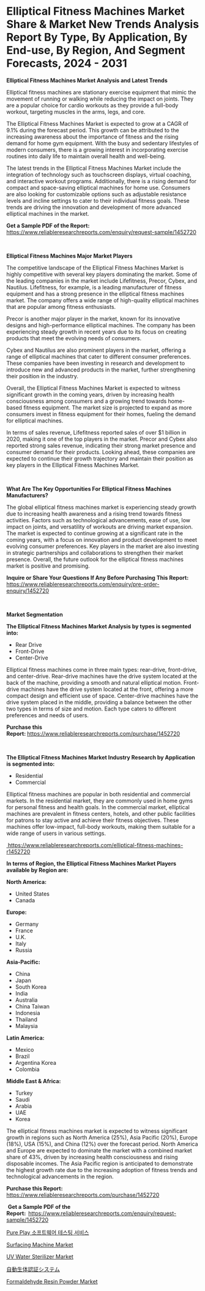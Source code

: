 <p><h1>Elliptical Fitness Machines Market Share & Market New Trends Analysis Report By Type, By Application, By End-use, By Region, And Segment Forecasts, 2024 - 2031</h1></p><p><strong>Elliptical Fitness Machines Market Analysis and Latest Trends</strong></p>
<p><p>Elliptical fitness machines are stationary exercise equipment that mimic the movement of running or walking while reducing the impact on joints. They are a popular choice for cardio workouts as they provide a full-body workout, targeting muscles in the arms, legs, and core.</p><p>The Elliptical Fitness Machines Market is expected to grow at a CAGR of 9.1% during the forecast period. This growth can be attributed to the increasing awareness about the importance of fitness and the rising demand for home gym equipment. With the busy and sedentary lifestyles of modern consumers, there is a growing interest in incorporating exercise routines into daily life to maintain overall health and well-being.</p><p>The latest trends in the Elliptical Fitness Machines Market include the integration of technology such as touchscreen displays, virtual coaching, and interactive workout programs. Additionally, there is a rising demand for compact and space-saving elliptical machines for home use. Consumers are also looking for customizable options such as adjustable resistance levels and incline settings to cater to their individual fitness goals. These trends are driving the innovation and development of more advanced elliptical machines in the market.</p></p>
<p><strong>Get a Sample PDF of the Report:&nbsp;</strong> <a href="https://www.reliableresearchreports.com/enquiry/request-sample/1452720">https://www.reliableresearchreports.com/enquiry/request-sample/1452720</a></p>
<p>&nbsp;</p>
<p><strong>Elliptical Fitness Machines Major Market Players</strong></p>
<p><p>The competitive landscape of the Elliptical Fitness Machines Market is highly competitive with several key players dominating the market. Some of the leading companies in the market include Lifefitness, Precor, Cybex, and Nautilus. Lifefitness, for example, is a leading manufacturer of fitness equipment and has a strong presence in the elliptical fitness machines market. The company offers a wide range of high-quality elliptical machines that are popular among fitness enthusiasts.</p><p>Precor is another major player in the market, known for its innovative designs and high-performance elliptical machines. The company has been experiencing steady growth in recent years due to its focus on creating products that meet the evolving needs of consumers.</p><p>Cybex and Nautilus are also prominent players in the market, offering a range of elliptical machines that cater to different consumer preferences. These companies have been investing in research and development to introduce new and advanced products in the market, further strengthening their position in the industry.</p><p>Overall, the Elliptical Fitness Machines Market is expected to witness significant growth in the coming years, driven by increasing health consciousness among consumers and a growing trend towards home-based fitness equipment. The market size is projected to expand as more consumers invest in fitness equipment for their homes, fueling the demand for elliptical machines.</p><p>In terms of sales revenue, Lifefitness reported sales of over $1 billion in 2020, making it one of the top players in the market. Precor and Cybex also reported strong sales revenue, indicating their strong market presence and consumer demand for their products. Looking ahead, these companies are expected to continue their growth trajectory and maintain their position as key players in the Elliptical Fitness Machines Market.</p></p>
<p>&nbsp;</p>
<p><strong>What Are The Key Opportunities For Elliptical Fitness Machines Manufacturers?</strong></p>
<p><p>The global elliptical fitness machines market is experiencing steady growth due to increasing health awareness and a rising trend towards fitness activities. Factors such as technological advancements, ease of use, low impact on joints, and versatility of workouts are driving market expansion. The market is expected to continue growing at a significant rate in the coming years, with a focus on innovation and product development to meet evolving consumer preferences. Key players in the market are also investing in strategic partnerships and collaborations to strengthen their market presence. Overall, the future outlook for the elliptical fitness machines market is positive and promising.</p></p>
<p><strong>Inquire or Share Your Questions If Any Before Purchasing This Report:</strong> <a href="https://www.reliableresearchreports.com/enquiry/pre-order-enquiry/1452720">https://www.reliableresearchreports.com/enquiry/pre-order-enquiry/1452720</a></p>
<p>&nbsp;</p>
<p><strong>Market Segmentation</strong></p>
<p><strong>The Elliptical Fitness Machines Market Analysis by types is segmented into:</strong></p>
<p><ul><li>Rear Drive</li><li>Front-Drive</li><li>Center-Drive</li></ul></p>
<p><p>Elliptical fitness machines come in three main types: rear-drive, front-drive, and center-drive. Rear-drive machines have the drive system located at the back of the machine, providing a smooth and natural elliptical motion. Front-drive machines have the drive system located at the front, offering a more compact design and efficient use of space. Center-drive machines have the drive system placed in the middle, providing a balance between the other two types in terms of size and motion. Each type caters to different preferences and needs of users.</p></p>
<p><strong>Purchase this Report:&nbsp;</strong><a href="https://www.reliableresearchreports.com/purchase/1452720">https://www.reliableresearchreports.com/purchase/1452720</a></p>
<p>&nbsp;</p>
<p><strong>The Elliptical Fitness Machines Market Industry Research by Application is segmented into:</strong></p>
<p><ul><li>Residential</li><li>Commercial</li></ul></p>
<p><p>Elliptical fitness machines are popular in both residential and commercial markets. In the residential market, they are commonly used in home gyms for personal fitness and health goals. In the commercial market, elliptical machines are prevalent in fitness centers, hotels, and other public facilities for patrons to stay active and achieve their fitness objectives. These machines offer low-impact, full-body workouts, making them suitable for a wide range of users in various settings.</p></p>
<p><a href="https://www.reliableresearchreports.com/elliptical-fitness-machines-r1452720">&nbsp;https://www.reliableresearchreports.com/elliptical-fitness-machines-r1452720</a></p>
<p><strong>In terms of Region, the Elliptical Fitness Machines Market Players available by Region are:</strong></p>
<p>
    <p> <strong> North America: </strong>
        <ul>
            <li>United States</li>
            <li>Canada</li>
        </ul>
        </p> 
    <p> <strong> Europe: </strong>
        <ul>
            <li>Germany</li>
            <li>France</li>
            <li>U.K.</li>
            <li>Italy</li>
            <li>Russia</li>
        </ul>
        </p> 
    <p> <strong> Asia-Pacific: </strong>
        <ul>
            <li>China</li>
            <li>Japan</li>
            <li>South Korea</li>
            <li>India</li>
            <li>Australia</li>
            <li>China Taiwan</li>
            <li>Indonesia</li>
            <li>Thailand</li>
            <li>Malaysia</li>
        </ul>
        </p> 
    <p> <strong> Latin America: </strong>
        <ul>
            <li>Mexico</li>
            <li>Brazil</li>
            <li>Argentina Korea</li>
            <li>Colombia</li>
        </ul>
        </p> 
    <p> <strong> Middle East & Africa: </strong>
        <ul>
            <li>Turkey</li>
            <li>Saudi</li>
            <li>Arabia</li>
            <li>UAE</li>
            <li>Korea</li>
        </ul>
    </p>
    </p>
<p><p>The elliptical fitness machines market is expected to witness significant growth in regions such as North America (25%), Asia Pacific (20%), Europe (18%), USA (15%), and China (12%) over the forecast period. North America and Europe are expected to dominate the market with a combined market share of 43%, driven by increasing health consciousness and rising disposable incomes. The Asia Pacific region is anticipated to demonstrate the highest growth rate due to the increasing adoption of fitness trends and technological advancements in the region.</p></p>
<p><strong>Purchase this Report: </strong><a href="https://www.reliableresearchreports.com/purchase/1452720">https://www.reliableresearchreports.com/purchase/1452720</a></p>
<p>&nbsp;<strong>Get a Sample PDF of the Report:&nbsp;&nbsp;</strong><a href="https://www.reliableresearchreports.com/enquiry/request-sample/1452720">https://www.reliableresearchreports.com/enquiry/request-sample/1452720</a></p>
<p><strong></strong></p>
<p><p><a href="https://github.com/TrevorKruvalis5678/Market-Research-Report-List-1/blob/main/282283945145.md">Pure Play 소프트웨어 테스팅 서비스</a></p><p><a href="https://github.com/brentleyjimmiealvaradoz4l1rea/Market-Research-Report-List-2/blob/main/surfacing-machine-market.md">Surfacing Machine Market</a></p><p><a href="https://github.com/Angelnienowdseej3e45z3p8c/Market-Research-Report-List-2/blob/main/uv-water-sterilizer-market.md">UV Water Sterilizer Market</a></p><p><a href="https://github.com/vtbvgl20191192/Market-Research-Report-List-1/blob/main/674059438870.md">自動生体認証システム</a></p><p><a href="https://issuu.com/reportprime-2/docs/formaldehyde-resin-powder-market-size-2030.pptx">Formaldehyde Resin Powder Market</a></p></p>